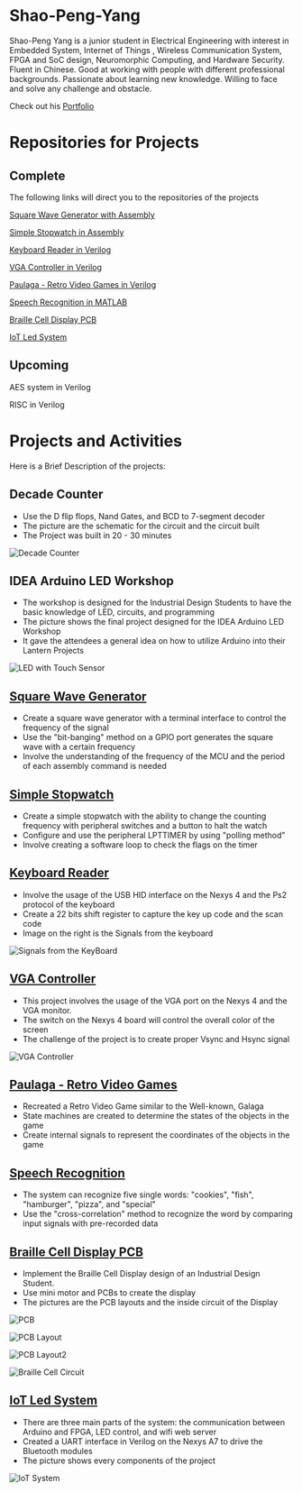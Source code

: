 # Shao-Peng-Yang

Shao-Peng Yang is a junior student in Electrical Engineering with interest in Embedded System, Internet of Things , Wireless Communication System, FPGA and SoC design, Neuromorphic Computing, and Hardware Security. Fluent in Chinese. Good at working with people with different professional backgrounds. Passionate about learning new knowledge. Willing to face and solve any challenge and obstacle.

Check out his [Portfolio](https://github.com/spypaul/Shao-Peng-Yang-s-Projects-/blob/master/Shao-Peng%20Yang's%20Portfolio.pdf)
# Repositories for Projects
## Complete

The following links will direct you to the repositories of the projects

[Square Wave Generator with Assembly](https://github.com/spypaul/Square-Wave-Generator.git) 

[Simple Stopwatch in Assembly](https://github.com/spypaul/Simple-Stopwatch.git) 

[Keyboard Reader in Verilog](https://github.com/spypaul/Keyboard-Reader.git)

[VGA Controller in Verilog](https://github.com/spypaul/VGA-Controller.git)

[Paulaga - Retro Video Games in Verilog](https://github.com/spypaul/Paulaga-Retro-Video-Game.git) 

[Speech Recognition in MATLAB](https://github.com/spypaul/Speech-Recognition.git)

[Braille Cell Display PCB](https://github.com/spypaul/Braille-Cell-Display-PCB.git) 

[IoT Led System](https://github.com/spypaul/IoT-Led-System.git) 

## Upcoming

AES system in Verilog 

RISC in Verilog 

# Projects and Activities

Here is a Brief Description of the projects:

## Decade Counter
* Use the D flip flops, Nand Gates, and BCD to 7-segment decoder
* The picture are the schematic for the circuit and the circuit built
* The Project was built in 20 - 30 minutes 

![Decade Counter](https://github.com/spypaul/Shao-Peng-Yang/blob/master/Picture1.png?raw=true)

## IDEA Arduino LED Workshop
* The workshop is designed for the Industrial Design Students to have the basic knowledge of LED, circuits, and programming 
* The picture shows the final project designed for the IDEA Arduino LED Workshop
* It gave the attendees a general idea on how to utilize  Arduino into their Lantern Projects

![LED with Touch Sensor](https://github.com/spypaul/Shao-Peng-Yang/blob/master/Picture2.png?raw=true)

## [Square Wave Generator](https://github.com/spypaul/Square-Wave-Generator.git) 
* Create a square wave generator with a terminal interface to control the frequency of the signal
* Use the "bit-banging" method on a GPIO port generates the square wave with a certain frequency
* Involve the understanding of the frequency of the MCU and the period of each assembly command is needed

## [Simple Stopwatch](https://github.com/spypaul/Simple-Stopwatch.git) 
* Create a simple stopwatch with the ability to change the counting frequency with peripheral switches and a button to halt the watch
* Configure and use the peripheral LPTTIMER by using "polling method"
* Involve creating a software loop to check the flags on the timer

## [Keyboard Reader](https://github.com/spypaul/Keyboard-Reader.git)
* Involve the usage of the USB HID interface on the Nexys 4 and the Ps2 protocol of the keyboard
* Create a 22 bits shift register to capture the key up code and the scan code
* Image on the right is the Signals from the keyboard

![Signals from the KeyBoard](https://github.com/spypaul/Shao-Peng-Yang/blob/master/Picture3.png?raw=true)

## [VGA Controller](https://github.com/spypaul/VGA-Controller.git)
* This project involves the usage of the VGA port on the Nexys 4 and the VGA monitor.
* The switch on the Nexys 4 board will control the overall color of the screen
* The challenge of the project is to create proper Vsync and Hsync signal

![VGA Controller](https://github.com/spypaul/Shao-Peng-Yang/blob/master/Picture4.png?raw=true)

## [Paulaga - Retro Video Games](https://github.com/spypaul/Paulaga-Retro-Video-Game.git) 
* Recreated a Retro Video Game similar to the Well-known, Galaga
* State machines are created to determine the states of the objects in the game
* Create internal signals to represent the coordinates of the objects in the game

## [Speech Recognition](https://github.com/spypaul/Speech-Recognition.git)
* The system can recognize five single words: "cookies", "fish", "hamburger", "pizza", and "special"
* Use the "cross-correlation" method to recognize the word by comparing input signals with pre-recorded data

## [Braille Cell Display PCB](https://github.com/spypaul/Braille-Cell-Display-PCB.git) 
* Implement the Braille Cell Display design of an Industrial Design Student.
* Use mini motor and PCBs to create the display
* The pictures are the PCB layouts and the inside circuit of the Display

![PCB](https://github.com/spypaul/Shao-Peng-Yang/blob/master/Picture5.png?raw=true)

![PCB Layout](https://github.com/spypaul/Shao-Peng-Yang/blob/master/Picture8.png?raw=true)

![PCB Layout2](https://github.com/spypaul/Shao-Peng-Yang/blob/master/Picture6.png?raw=true)

![Braille Cell Circuit](https://github.com/spypaul/Shao-Peng-Yang/blob/master/Picture7.png?raw=true)

## [IoT Led System](https://github.com/spypaul/IoT-Led-System.git) 
* There are three main parts of the system: the communication between Arduino and FPGA, LED control, and wifi web server
* Created a UART interface in Verilog on the Nexys A7 to drive the Bluetooth modules
* The picture shows every components of the project

![IoT System](https://github.com/spypaul/Shao-Peng-Yang/blob/master/Picture9.jpg?raw=true)
